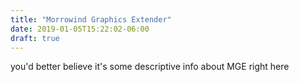```yaml
---
title: "Morrowind Graphics Extender"
date: 2019-01-05T15:22:02-06:00
draft: true
---
```


you'd better believe it's some descriptive info about MGE right here